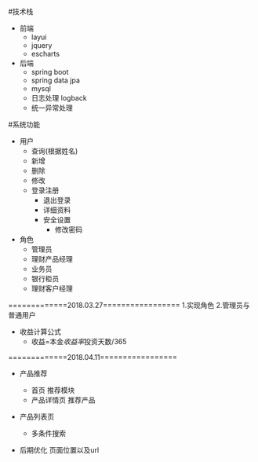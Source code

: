 #技术栈
- 前端
    - layui
    - jquery
    - escharts
- 后端
    - spring boot
    - spring data jpa
    - mysql
    - 日志处理 logback
    - 统一异常处理
    
#系统功能
- 用户
    - 查询(根据姓名)
    - 新增
    - 删除
    - 修改
    - 登录注册
        - 退出登录
        - 详细资料
        - 安全设置
            - 修改密码
- 角色
    - 管理员
    - 理财产品经理
    - 业务员
    - 银行柜员
    - 理财客户经理
    
=============2018.03.27=================
1.实现角色
2.管理员与普通用户


- 收益计算公式
    - 收益=本金*收益率*投资天数/365
 
 =============2018.04.11=================  
- 产品推荐
    - 首页 推荐模块
    - 产品详情页 推荐产品
- 产品列表页
    - 多条件搜索
    
- 后期优化 页面位置以及url